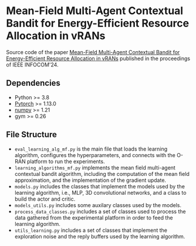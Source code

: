 # Mean-Field Multi-Agent Contextual Bandit for Energy-Efficient Resource Allocation in vRANs

Source code of the paper [Mean-Field Multi-Agent Contextual Bandit for Energy-Efficient Resource Allocation in vRANs](#) published in the proceedings of IEEE INFOCOM'24.

## Dependencies
* Python >= 3.8
* [Pytorch](https://pytorch.org/) >= 1.13.0 
* [numpy](https://numpy.org/) >= 1.21
* gym >= 0.26

## File Structure
- `eval_learning_alg_mf.py` is the main file that loads the learning algorithm, configures the hyperparameters, and connects with the O-RAN platform to run the experiments.
- `learning_algorithms_mf.py` implements the mean field multi-agent contextual bandit algorithm, including the computation of the mean field approximation, and the implementation of the gradient update.
- `models.py` includes the classes that implement the models used by the learning algorithm, i.e., MLP, 3D convolutional networks, and a class to build the actor and critic.
- `models_utils.py` includes some auxilary classes used by the models.
- `process_data_classes.py` includes a set of classes used to process the data gathered from the experimental platform in order to feed the learning algorithm.
- `utils_learning.py` includes a set of classes that implement the exploration noise and the reply buffers used by the learning algorithm.
